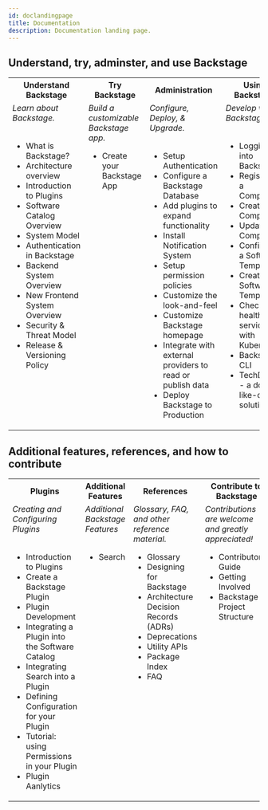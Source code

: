 ```yaml
---
id: doclandingpage
title: Documentation
description: Documentation landing page.
---
```

## Understand, try, adminster, and use Backstage
<table>
    <tr>
        <th>Understand Backstage</th>
        <th>Try Backstage</th>
        <th>Administration</th>
        <th>Using Backstage</th>
    </tr>
    <tr>
        <td valign=top><i>Learn about Backstage.</i><br><br>
            <ul>
                 <li>What is Backstage?</li>
                 <li>Architecture overview</li> 
                 <li>Introduction to Plugins</li>
                 <li>Software Catalog Overview</li>
                <li>System Model</li>
                <li>Authentication in Backstage</li>
                <li>Backend System Overview</li>
                <li>New Frontend System Overview</li> 
                <li>Security & Threat Model</li>
                <li>Release & Versioning Policy</li>
            </ul>
        </td>
        <td valign=top><i>Build a customizable Backstage app.</i><br>
            <ul>
                <li>Create your Backstage App</li>              
            </ul>           
         </td> 
         <td valign=top><i>Configure, Deploy, & Upgrade.</i><br><br>
          <ul>
                <li>Setup Authentication</li>
                <li>Configure a Backstage Database</li>
                <li>Add plugins to expand functionality</li>
                <li>Install Notification System</li>
                <li>Setup permission policies</li>
                <li>Customize the look-and-feel</li>
                <li>Customize Backstage homepage</li>
                <li>Integrate with external providers to read or publish data</li>
                <li>Deploy Backstage to Production</li>
         </ul>
        </td>
       <td valign=top><i>Develop with Backstage</i><br><br>         
            <ul>
               <li>Logging into Backstage</li>
               <li>Registering a Component</li>
               <li>Creating a Component</li>
               <li>Updating a Component</li>
               <li>Configuring a Software Template</li>
               <li>Creating a Software Template</li>
               <li>Check health of services with Kubernetes</li>
               <li>Backstage CLI</li>
               <li>TechDocs - a docs-like-code solution</li>
            </ul>
        </td>
    </tr>
</table>

## Additional features, references, and how to contribute
<table>
    <tr>
        <th>Plugins</th>
        <th>Additional Features</th>
        <th>References</th>
        <th>Contribute to Backstage</th>
    </tr>
    <tr>      
        <td valign=top><i>Creating and Configuring Plugins</i><br><br>
              <ul>
                   <li>Introduction to Plugins</li>
                   <li>Create a Backstage Plugin</li>
                   <li>Plugin Development</li>
                   <li>Integrating a Plugin into the Software Catalog</li>
                   <li>Integrating Search into a Plugin</li>
                   <li>Defining Configuration for your Plugin</li>
                   <li>Tutorial: using Permissions in your Plugin</li>
                   <li>Plugin Aanlytics</li>                  
              </ul>
        </td>
        <td valign=top><i>Additional Backstage Features</i><br><br>
             <ul>
                 <li>Search</li>
             </ul>
         </td>
        <td valign=top><i>Glossary, FAQ, and other reference material.</i><br>
             <ul>
                  <li>Glossary</li>
                  <li>Designing for Backstage</li>
                  <li>Architecture Decision Records (ADRs)</li>
                  <li>Deprecations</li>   
                  <li>Utility APIs</li>
                  <li>Package Index</li>
                  <li>FAQ</li>
            </ul>       
        </td>
        <td valign=top><i>Contributions are welcome and greatly appreciated!</i><br>
            <ul>
                 <li>Contributor's Guide</li>
                 <li>Getting Involved</li>
                 <li>Backstage Project Structure</li>
            </ul>
        </td>
    </tr>
</table>
